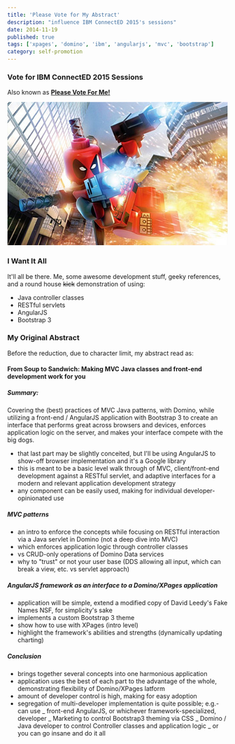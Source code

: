 ```yaml
---
title: 'Please Vote for My Abstract'
description: "influence IBM ConnectED 2015's sessions"
date: 2014-11-19
published: true
tags: ['xpages', 'domino', 'ibm', 'angularjs', 'mvc', 'bootstrap']
category: self-promotion
---
```


### Vote for IBM ConnectED 2015 Sessions

Also known as [**Please Vote For Me!**](https://www.socialbizug.org/blogs/We87208a0e2cc_4798_ac0e_537d0ced54e2/entry/from_soup_to_sandwich_making_mvc_java_classes_and_front_end_development_work_for_you?lang=en_us)

![Meeeeee!](./images/deadpool.jpg)

### I Want It All

It'll all be there. Me, some awesome development stuff, geeky references, and a round house <s>kick</s> demonstration of using:

- Java controller classes
- RESTful servlets
- AngularJS
- Bootstrap 3

### My Original Abstract

Before the reduction, due to character limit, my abstract read as:

#### From Soup to Sandwich: Making MVC Java classes and front-end development work for you

##### Summary:

Covering the (best) practices of MVC Java patterns, with Domino, while utilizing a front-end / AngularJS application with Bootstrap 3 to create an interface that performs great across browsers and devices, enforces application logic on the server, and makes your interface compete with the big dogs.

- that last part may be slightly conceited, but I'll be using AngularJS to show-off browser implementation and it's a Google library
- this is meant to be a basic level walk through of MVC, client/front-end development against a RESTful servlet, and adaptive interfaces for a modern and relevant application development strategy
- any component can be easily used, making for individual developer-opinionated use

##### MVC patterns

- an intro to enforce the concepts while focusing on RESTful interaction via a Java servlet in Domino (not a deep dive into MVC)
- which enforces application logic through controller classes
- vs CRUD-only operations of Domino Data services
- why to "trust" or not your user base (DDS allowing all input, which can break a view, etc. vs servlet approach)

##### AngularJS framework as an interface to a Domino/XPages application

- application will be simple, extend a modified copy of David Leedy's Fake Names NSF, for simplicity's sake
- implements a custom Bootstrap 3 theme
- show how to use with XPages (intro level)
- highlight the framework's abilities and strengths (dynamically updating charting)

##### Conclusion

- brings together several concepts into one harmonious application
- application uses the best of each part to the advantage of the whole, demonstrating flexibility of Domino/XPages latform
- amount of developer control is high, making for easy adoption
- segregation of multi-developer implementation is quite possible; e.g.- can use
  _ front-end AngularJS, or whichever framework-specialized, developer
  _ Marketing to control Bootstrap3 theming via CSS
  _ Domino / Java developer to control Controller classes and application logic
  _ or you can go insane and do it all
